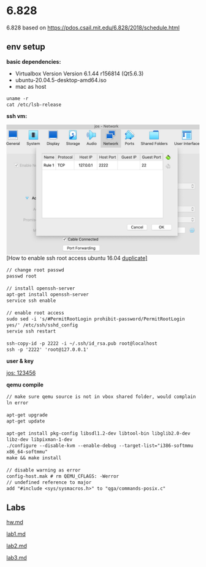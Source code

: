 

# 6.828

6.828 based on https://pdos.csail.mit.edu/6.828/2018/schedule.html



## env setup

**basic dependencies:**

- Virtualbox Version Version 6.1.44 r156814 (Qt5.6.3)
- ubuntu-20.04.5-desktop-amd64.iso
- mac as host

```
uname -r
cat /etc/lsb-release
```



**ssh vm:**

<img src="./raw/ssh_port.jpeg?raw=true" alt="ssh_port" style="zoom:50%;float: left" />

[How to enable ssh root access ubuntu 16.04 [duplicate\]](https://askubuntu.com/questions/951581/how-to-enable-ssh-root-access-ubuntu-16-04)

```
// change root passwd
passwd root

// install openssh-server
apt-get install openssh-server
service ssh enable

// enable root access
sudo sed -i 's/#PermitRootLogin prohibit-password/PermitRootLogin yes/' /etc/ssh/sshd_config
servie ssh restart

ssh-copy-id -p 2222 -i ~/.ssh/id_rsa.pub root@localhost
ssh -p '2222' 'root@127.0.0.1'
```



**user & key**

<u>jos: 123456</u>



**qemu compile**

```
// make sure qemu source is not in vbox shared folder, would complain ln error

apt-get upgrade
apt-get update

apt-get install pkg-config libsdl1.2-dev libtool-bin libglib2.0-dev libz-dev libpixman-1-dev
./configure --disable-kvm --enable-debug --target-list="i386-softmmu x86_64-softmmu"
make && make install

// disable warning as error
config-host.mak # rm QEMU_CFLAGS: -Werror
// undefined reference to major
add "#include <sys/sysmacros.h>" to "qga/commands-posix.c"
```



## Labs

 [hw.md](hw.md)

 [lab1.md](lab1.md)

 [lab2.md](lab2.md)

 [lab3.md](lab3.md)

